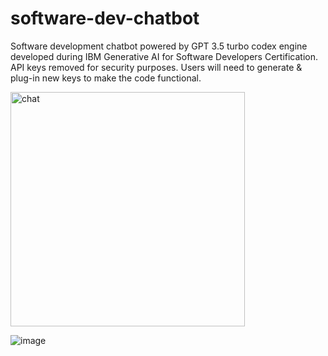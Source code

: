 # software-dev-chatbot
Software development chatbot powered by GPT 3.5 turbo codex engine developed during IBM Generative AI for Software Developers Certification. API keys removed for security purposes. Users will need to generate & plug-in new keys to make the code functional.

<img width="375" alt="chat" src="https://github.com/WintaCodeCatalyst/software-dev-chatbot/assets/119873625/f8a18f0d-0bf0-4746-b1d6-c9675a371e80">

![image](https://github.com/WintaCodeCatalyst/software-dev-chatbot/assets/119873625/3b2312ae-804a-468f-b695-cd070919b0e2)
